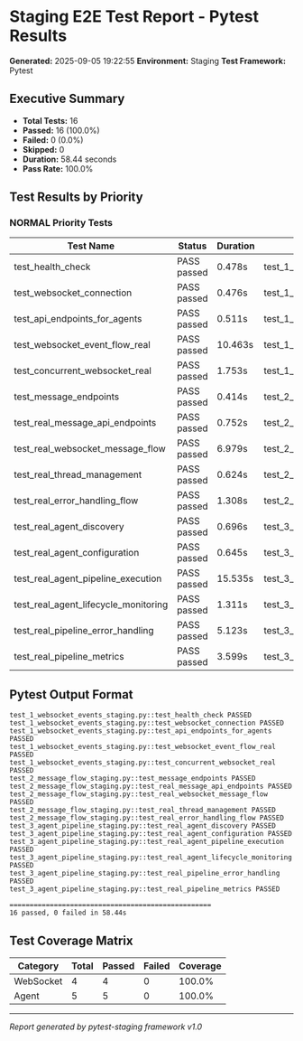 # Staging E2E Test Report - Pytest Results

**Generated:** 2025-09-05 19:22:55
**Environment:** Staging
**Test Framework:** Pytest

## Executive Summary

- **Total Tests:** 16
- **Passed:** 16 (100.0%)
- **Failed:** 0 (0.0%)
- **Skipped:** 0
- **Duration:** 58.44 seconds
- **Pass Rate:** 100.0%

## Test Results by Priority

### NORMAL Priority Tests

| Test Name | Status | Duration | File |
|-----------|--------|----------|------|
| test_health_check | PASS passed | 0.478s | test_1_websocket_events_staging.py |
| test_websocket_connection | PASS passed | 0.476s | test_1_websocket_events_staging.py |
| test_api_endpoints_for_agents | PASS passed | 0.511s | test_1_websocket_events_staging.py |
| test_websocket_event_flow_real | PASS passed | 10.463s | test_1_websocket_events_staging.py |
| test_concurrent_websocket_real | PASS passed | 1.753s | test_1_websocket_events_staging.py |
| test_message_endpoints | PASS passed | 0.414s | test_2_message_flow_staging.py |
| test_real_message_api_endpoints | PASS passed | 0.752s | test_2_message_flow_staging.py |
| test_real_websocket_message_flow | PASS passed | 6.979s | test_2_message_flow_staging.py |
| test_real_thread_management | PASS passed | 0.624s | test_2_message_flow_staging.py |
| test_real_error_handling_flow | PASS passed | 1.308s | test_2_message_flow_staging.py |
| test_real_agent_discovery | PASS passed | 0.696s | test_3_agent_pipeline_staging.py |
| test_real_agent_configuration | PASS passed | 0.645s | test_3_agent_pipeline_staging.py |
| test_real_agent_pipeline_execution | PASS passed | 15.535s | test_3_agent_pipeline_staging.py |
| test_real_agent_lifecycle_monitoring | PASS passed | 1.311s | test_3_agent_pipeline_staging.py |
| test_real_pipeline_error_handling | PASS passed | 5.123s | test_3_agent_pipeline_staging.py |
| test_real_pipeline_metrics | PASS passed | 3.599s | test_3_agent_pipeline_staging.py |

## Pytest Output Format

```
test_1_websocket_events_staging.py::test_health_check PASSED
test_1_websocket_events_staging.py::test_websocket_connection PASSED
test_1_websocket_events_staging.py::test_api_endpoints_for_agents PASSED
test_1_websocket_events_staging.py::test_websocket_event_flow_real PASSED
test_1_websocket_events_staging.py::test_concurrent_websocket_real PASSED
test_2_message_flow_staging.py::test_message_endpoints PASSED
test_2_message_flow_staging.py::test_real_message_api_endpoints PASSED
test_2_message_flow_staging.py::test_real_websocket_message_flow PASSED
test_2_message_flow_staging.py::test_real_thread_management PASSED
test_2_message_flow_staging.py::test_real_error_handling_flow PASSED
test_3_agent_pipeline_staging.py::test_real_agent_discovery PASSED
test_3_agent_pipeline_staging.py::test_real_agent_configuration PASSED
test_3_agent_pipeline_staging.py::test_real_agent_pipeline_execution PASSED
test_3_agent_pipeline_staging.py::test_real_agent_lifecycle_monitoring PASSED
test_3_agent_pipeline_staging.py::test_real_pipeline_error_handling PASSED
test_3_agent_pipeline_staging.py::test_real_pipeline_metrics PASSED

==================================================
16 passed, 0 failed in 58.44s
```

## Test Coverage Matrix

| Category | Total | Passed | Failed | Coverage |
|----------|-------|--------|--------|----------|
| WebSocket | 4 | 4 | 0 | 100.0% |
| Agent | 5 | 5 | 0 | 100.0% |

---
*Report generated by pytest-staging framework v1.0*
